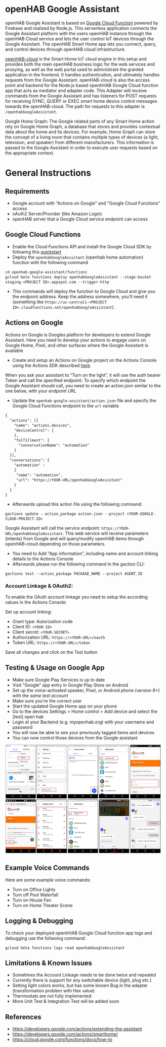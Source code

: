 # openHAB Google Assistant 

openHAB Google Assistant is based on [Google Cloud Function](https://cloud.google.com/functions) powered by Firebase and realized by Node.js. This serverless application connects the Google Assistant platform with the users openHAB instance through the openHAB Cloud service and lets the user control IoT devices through the Google Assistant. The openHAB Smart Home app lets you connect, query, and control devices through openHAB cloud infrastructure.

[openHAB-cloud](https://github.com/openhab/openhab-cloud) is the Smart Home IoT cloud engine in this setup and provides both the main openHAB business logic for the web services and proxying, as well as the web portal used to administrate the granted application in the frontend. It handles authentication, and ultimately handles requests from the Google Assistant. openHAB-cloud is also the access point and backend for the Node.js based openhHAB Google Cloud function app that acts as mediator and adapter code. This Adapter will receive commands from the Google Assistant and has listeners for POST requests for receiving SYNC, QUERY or EXEC smart home device control messages towards the openHAB-cloud. The path for requests to this adapter is `/openhabGoogleAssistant`.

Google Home Graph:
The Google related parts of any Smart Home action rely on Google Home Graph, a database that stores and provides contextual data about the home and its devices. For example, Home Graph can store the concept of a living room that contains multiple types of devices (a light, television, and speaker) from different manufacturers. This information is passed to the Google Assistant in order to execute user requests based on the appropriate context.

# General Instructions

## Requirements

* Google account with "Actions on Google" and "Google Cloud Functions" access
* oAuth2 Server/Provider (like Amazon Login)
* openHAB server that a Google Cloud service endpoint can access


## Google Cloud Functions

* Enable the Cloud Functions API and install the Google Cloud SDK by following this [quickstart](https://cloud.google.com/functions/docs/quickstart) 
* Deploy the `openhabGoogleAssistant` (openhab home automation) function with the following command

```
cd openhab-google-assistant/functions
gcloud beta functions deploy openhabGoogleAssistant --stage-bucket staging.<PROJECT ID>.appspot.com --trigger-http
```

* This commands will deploy the function to Google Cloud and give you the endpoint address. Keep the address somewhere, you'll need it (something like `https://us-central1-<PROJECT ID>.cloudfunctions.net/openhabGoogleAssistant`).


## Actions on Google

Actions on Google is Googles platform for developers to extend Google Assistant. Here you need to develop your actions to engage users on Google Home, Pixel, and other surfaces where the Google Assistant is available

* Create and setup an Actions on Google project on the Actions Console using the Actions SDK described [here](https://developers.google.com/actions/sdk/create-a-project).

When you ask your assistant to “Turn on the light”, it will use the auth bearer Token and call the specified endpoint. To specify which endpoint the Google Assistant should call, you need to create an action.json similar to the one below, with your endpoint URL

* Update the `openhab-google-assistant/action.json` file and specify the Google Cloud Functions endpoint to the ```url``` variable

```
{
  "actions": [{
    "name": "actions.devices",
    "deviceControl": {
    },
    "fulfillment": {
      "conversationName": "automation"
    }
  }],
  "conversations": {
    "automation" :
    {
     "name": "automation",
     "url": "https://YOUR-URL/openhabGoogleAssistant"
    }
  }
}
```

* Afterwards upload this action file using the following command:
```
gactions update --action_package action.json --project <YOUR-GOOGLE-CLOUD-PROJECT-ID>
```

Google Assistant will call the service endpoint: `https://YOUR-URL/openhabGoogleAssistant`.
This web service will receive parameters (intents) from Google and will query/modify openHAB items through openHAB-cloud depending on those parameters.

* You need to Add "App information”, including name and account linking details to the Actions Console
* Afterwards please run the following command in the gaction CLI:
```
gactions test --action_package PACKAGE_NAME --project AGENT_ID
```

### Account Linkage & OAuth2:

To enable the OAuth account linkage you need to setup the according values in the Actions Console: 

Set up account linking:

* Grant type: Autorization code
* Client ID: `<YOUR-ID>`
* Client secret: `<YOUR-SECRET>`
* Authorization URL: `https://<YOUR-URL>/oauth`
* Token URL: `https://<YOUR-URL>/token`

Save all changes and click on the Test button


## Testing & Usage on Google App

* Make sure Google Play Services is up to date
* Visit "Google" app entry in Google Play Store on Android
* Set up the voice-activated speaker, Pixel, or Android phone (version 6+) with the *same test account*
* Make sure you're the correct user
* Start the updated Google Home app on your phone
* Go to the devices Settings > Home control > Add device and select the [test] open hab
* Login at your Backend (e.g. myopenhab.org) with your username and password
* You will now be able to see your previously tagged items and devices
* You can now control those devices from the Google assistant


![openHAB Google App](/docs/openhab_google_app.png)


## Example Voice Commands

Here are some example voice commands:

 * Turn on Office Lights
 * Turn off Pool Waterfall
 * Turn on House Fan
 * Turn on Home Theater Scene


## Logging & Debugging

To check your deployed openhHAB Google Cloud function app logs and debugging use the follwoing command:
```
gcloud beta functions logs read openhabGoogleAssistant
```

## Limitations & Known Issues

* Sometimes the Account Linkage needs to be done twice and repeated
* Currently there is support for any switchable device (light, plug etc.)
* Setting light colors works, but has some known Bug in the adapter (transformation problem with Hex value)
* Thermostats are not fully implemented
* More Unit Test & Integration Test will be added soon


## References

* https://developers.google.com/actions/extending-the-assistant
* https://developers.google.com/actions/smarthome/
* https://cloud.google.com/functions/docs/how-to